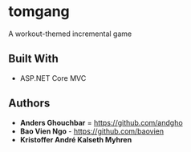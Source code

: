 # tomgang

A workout-themed incremental game

## Built With

* ASP.NET Core MVC

## Authors

* **Anders Ghouchbar** = https://github.com/andgho
* **Bao Vien Ngo** - https://github.com/baovien
* **Kristoffer André Kalseth Myhren** 

